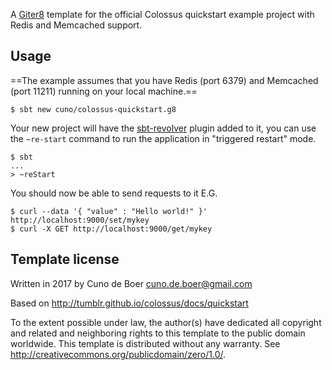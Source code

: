 A [Giter8][g8] template for the official Colossus quickstart example project with Redis and Memcached support.

Usage
-
==The example assumes that you have Redis (port 6379) and Memcached (port 11211) running on your local machine.==

	$ sbt new cuno/colossus-quickstart.g8

Your new project will have the [sbt-revolver](https://github.com/spray/sbt-revolver)  plugin added to it, you can use the `~re-start` command to run the application in "triggered restart" mode.

	$ sbt
	...
	> ~reStart
You should now be able to send requests to it E.G.

	$ curl --data '{ "value" : "Hello world!" }' http://localhost:9000/set/mykey
	$ curl -X GET http://localhost:9000/get/mykey

Template license
-
Written in 2017 by Cuno de Boer cuno.de.boer@gmail.com

Based on http://tumblr.github.io/colossus/docs/quickstart

To the extent possible under law, the author(s) have dedicated all copyright and related
and neighboring rights to this template to the public domain worldwide.
This template is distributed without any warranty. See <http://creativecommons.org/publicdomain/zero/1.0/>.

[g8]: http://www.foundweekends.org/giter8/
